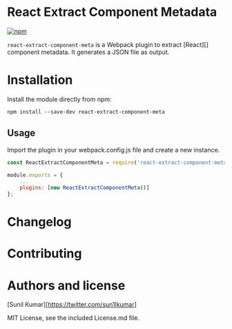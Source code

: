 # React Extract Component Metadata
[![npm](https://img.shields.io/npm/v/npm.svg)]()

`react-extract-component-meta` is a Webpack plugin to extract [React][] component metadata. It generates a JSON file as output.

# Installation

Install the module directly from npm:

```
npm install --save-dev react-extract-component-meta
```

## Usage
Import the plugin in your webpack.config.js file and create a new instance.

```Javascript
const ReactExtractComponentMeta = require('react-extract-component-meta');

module.exports = {
    ...    
    plugins: [new ReactExtractComponentMeta()]
};
```

# Changelog

# Contributing

# Authors and license

[Sunil Kumar][https://twitter.com/sun1lkumar]

MIT License, see the included License.md file.
